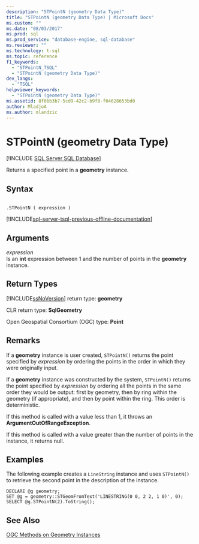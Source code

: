 ```yaml
---
description: "STPointN (geometry Data Type)"
title: "STPointN (geometry Data Type) | Microsoft Docs"
ms.custom: ""
ms.date: "08/03/2017"
ms.prod: sql
ms.prod_service: "database-engine, sql-database"
ms.reviewer: ""
ms.technology: t-sql
ms.topic: reference
f1_keywords: 
  - "STPointN_TSQL"
  - "STPointN (geometry Data Type)"
dev_langs: 
  - "TSQL"
helpviewer_keywords: 
  - "STPointN (geometry Data Type)"
ms.assetid: 8f0bb3b7-5cd9-42c2-b9f8-f04628653bd0
author: MladjoA
ms.author: mlandzic 
---
```

# STPointN (geometry Data Type)
[!INCLUDE [SQL Server SQL Database](../../includes/applies-to-version/sql-asdb.md)]

Returns a specified point in a **geometry** instance.
  
## Syntax  
  
```  
  
.STPointN ( expression )  
```  
  
[!INCLUDE[sql-server-tsql-previous-offline-documentation](../../includes/sql-server-tsql-previous-offline-documentation.md)]

## Arguments
 *expression*  
 Is an **int** expression between 1 and the number of points in the **geometry** instance.  
  
## Return Types  
 [!INCLUDE[ssNoVersion](../../includes/ssnoversion-md.md)] return type: **geometry**  
  
 CLR return type: **SqlGeometry**  
  
 Open Geospatial Consortium (OGC) type: **Point**  
  
## Remarks  
 If a **geometry** instance is user created, `STPointN()` returns the point specified by *expression* by ordering the points in the order in which they were originally input.  
  
 If a **geometry** instance was constructed by the system, `STPointN()` returns the point specified by *expression* by ordering all the points in the same order they would be output: first by geometry, then by ring within the geometry (if appropriate), and then by point within the ring. This order is deterministic.  
  
 If this method is called with a value less than 1, it throws an **ArgumentOutOfRangeException**.  
  
 If this method is called with a value greater than the number of points in the instance, it returns null.  
  
## Examples  
 The following example creates a `LineString` instance and uses `STPointN()` to retrieve the second point in the description of the instance.  
  
```  
DECLARE @g geometry;  
SET @g = geometry::STGeomFromText('LINESTRING(0 0, 2 2, 1 0)', 0);  
SELECT @g.STPointN(2).ToString();  
```  
  
## See Also  
 [OGC Methods on Geometry Instances](../../t-sql/spatial-geometry/ogc-methods-on-geometry-instances.md)  
  
  

